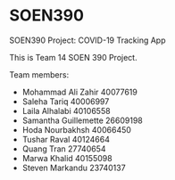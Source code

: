 # SOEN390
SOEN390 Project: COVID-19 Tracking App

This is Team 14 SOEN 390 Project.

Team members:
- Mohammad Ali	Zahir	40077619
- Saleha	Tariq	40006997
- Laila	Alhalabi	40106558
- Samantha 	Guillemette	26609198
- Hoda 	Nourbakhsh	40066450
- Tushar	Raval	40124664
- Quang	Tran	27740654
- Marwa	Khalid	40155098
- Steven	Markandu	23740137
